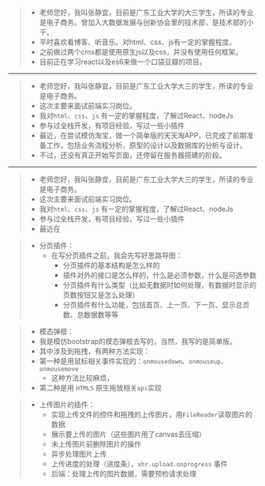 > * 老师您好，我叫张静宜，目前是广东工业大学的大三学生，所读的专业是电子商务。曾加入大数据发展与创新协会里的技术部，是技术部的小干。
> * 平时喜欢看博客、听音乐。对html、css、js有一定的掌握程度。
> * 之前做过两个cms都是使用原生js以及css，并没有使用任何框架。
> * 目前正在学习react以及es6来做一个口袋豆瓣的项目。

---

> * 老师您好，我叫张静宜，目前是广东工业大学大三的学生，所读的专业是电子商务。
> * 这次主要来面试前端实习岗位。
> * 我对`html`、`css`、`js` 有一定的掌握程度，了解过React、nodeJs
> * 参与过全栈开发，有项目经验，写过一些小插件
> * 最近，在尝试模仿淘宝，做一个简单版的天天淘APP，已完成了前期准备工作，包括业务流程分析，原型的设计以及数据库的分析与设计。
> * 不过，还没有真正开始写页面，还停留在服务器搭建的阶段。

----

> * 老师您好，我叫张静宜，目前是广东工业大学大三的学生，所读的专业是电子商务。
> * 这次主要来面试前端实习岗位。
> * 我对`html`、`css`、`js` 有一定的掌握程度，了解过React、nodeJs
> * 参与过全栈开发，有项目经验，写过一些小插件
> * 最近在

> * 分页插件：
>   * 在写分页插件之前，我会先写好思路导图：
>       * 分页插件的基本结构是怎么样的
>       * 插件对外的接口是怎么样的，什么是必须参数，什么是可选参数
>       * 分页插件有什么类型（比如无数据时如何处理，有数据时显示的页数按钮又是怎么处理）
>       * 分页插件有什么功能，包括首页、上一页、下一页、显示总页数、总数据数等等

> * 模态弹框：
> * 我是模仿bootstrap的模态弹框去写的，当然，我写的是简单版。
> * 其中涉及到拖拽，有两种方法实现：
> * 第一种是用鼠标相关事件实现的：`onmousedown`、`onmouseup`、`onmousemove`
>   * 这种方法比较麻烦，
> * 第二种是用 `HTML5` 原生拖放相关`api`实现

> * 上传图片的插件：
>   * 实现上传文件的控件和拖拽的上传图片，用`FileReader`读取图片的数据
>   * 展示要上传的图片（这些图片用了canvas去压缩）
>   * 未上传图片前删除图片的操作
>   * 异步处理图片上传
>   * 上传进度的处理（进度条），`xhr.upload.onprogress` 事件
>   * 后端：处理上传的图片数据，需要预检请求处理


